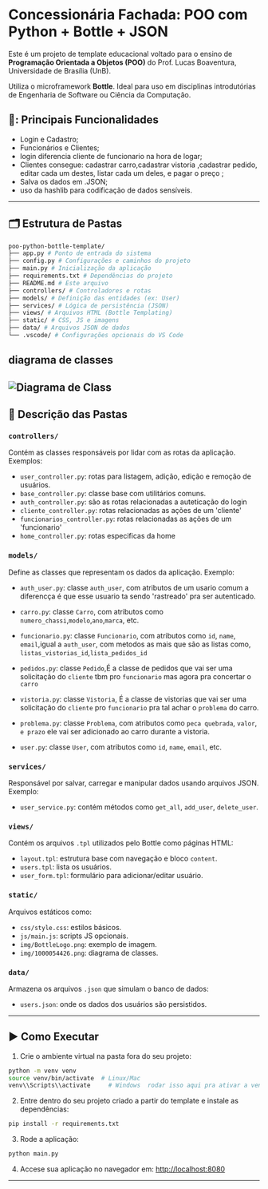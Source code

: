 # Concessionária Fachada: POO com Python + Bottle + JSON

Este é um projeto de template educacional voltado para o ensino de **Programação Orientada a Objetos (POO)** do Prof. Lucas Boaventura, Universidade de Brasília (UnB).

Utiliza o microframework **Bottle**. Ideal para uso em disciplinas introdutórias de Engenharia de Software ou Ciência da Computação.

## 📌: Principais Funcionalidades

- Login e Cadastro;
- Funcionários e Clientes;
- login diferencia cliente de funcionario na hora de logar;
- Clientes consegue: cadastrar carro,cadastrar vistoria ,cadastrar pedido, editar cada um destes, listar cada um deles, e pagar o preço ;
- Salva os dados em .JSON;
- uso da hashlib para codificação de dados sensíveis.

---

## 🗂 Estrutura de Pastas

```bash
poo-python-bottle-template/
├── app.py # Ponto de entrada do sistema
├── config.py # Configurações e caminhos do projeto
├── main.py # Inicialização da aplicação
├── requirements.txt # Dependências do projeto
├── README.md # Este arquivo
├── controllers/ # Controladores e rotas
├── models/ # Definição das entidades (ex: User)
├── services/ # Lógica de persistência (JSON)
├── views/ # Arquivos HTML (Bottle Templating)
├── static/ # CSS, JS e imagens
├── data/ # Arquivos JSON de dados
└── .vscode/ # Configurações opcionais do VS Code
```

## diagrama de classes
![Diagrama de Class](static\img\1000054426.jpg)
---

## 📁 Descrição das Pastas

### `controllers/`
Contém as classes responsáveis por lidar com as rotas da aplicação. Exemplos:
- `user_controller.py`: rotas para listagem, adição, edição e remoção de usuários.
- `base_controller.py`: classe base com utilitários comuns.
- `auth_controller.py`: são as rotas relacionadas a auteticação do login
- `cliente_controller.py`: rotas relacionadas as ações de um 'cliente'
- `funcionarios_controller.py`: rotas relacionadas as ações de um 'funcionario'
- `home_controller.py`: rotas especificas da home 

### `models/`
Define as classes que representam os dados da aplicação. Exemplo:
- `auth_user.py`: classe `auth_user`, com atributos de um usario comum a diferencça é que esse usuario ta sendo 'rastreado' pra ser autenticado.

- `carro.py`: classe `Carro`, com atributos como `numero_chassi`,`modelo`,`ano`,`marca`, etc.

- `funcionario.py`: classe `Funcionario`, com atributos como `id`, `name`, `email`,igual a `auth_user`, com metodos as mais que são as listas como, `listas_vistorias_id`,`lista_pedidos_id`

- `pedidos.py`: classe `Pedido`,É a classe de pedidos que vai ser uma solicitação do `cliente` tbm pro `funcionario` mas agora pra concertar o ``carro``

- `vistoria.py`: classe `Vistoria`, É a classe de vistorias que vai ser uma solicitação do `cliente` pro `funcionario` pra tal achar o `problema` do carro.

- `problema.py`: classe `Problema`, com atributos como `peca quebrada`, `valor`, `e prazo` ele vai ser adicionado ao carro durante a vistoria.

- `user.py`: classe `User`, com atributos como `id`, `name`, `email`, etc.

### `services/`
Responsável por salvar, carregar e manipular dados usando arquivos JSON. Exemplo:
- `user_service.py`: contém métodos como `get_all`, `add_user`, `delete_user`.

### `views/`
Contém os arquivos `.tpl` utilizados pelo Bottle como páginas HTML:
- `layout.tpl`: estrutura base com navegação e bloco `content`.
- `users.tpl`: lista os usuários.
- `user_form.tpl`: formulário para adicionar/editar usuário.

### `static/`
Arquivos estáticos como:
- `css/style.css`: estilos básicos.
- `js/main.js`: scripts JS opcionais.
- `img/BottleLogo.png`: exemplo de imagem.
- `img/1000054426.png`: diagrama de classes.

### `data/`
Armazena os arquivos `.json` que simulam o banco de dados:
- `users.json`: onde os dados dos usuários são persistidos.

---

## ▶️ Como Executar

1. Crie o ambiente virtual na pasta fora do seu projeto:
```bash
python -m venv venv
source venv/bin/activate  # Linux/Mac
venv\\Scripts\\activate     # Windows  rodar isso aqui pra ativar a venv 
```

2. Entre dentro do seu projeto criado a partir do template e instale as dependências:
```bash
pip install -r requirements.txt
```

3. Rode a aplicação:
```bash
python main.py
```

4. Accese sua aplicação no navegador em: [http://localhost:8080](http://localhost:8080)

---

